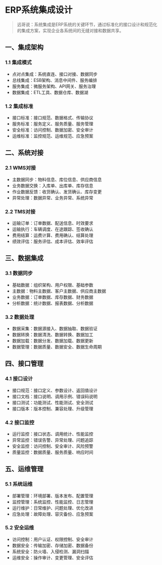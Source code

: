 # ERP系统集成设计

> 远哥说：系统集成是ERP系统的关键环节，通过标准化的接口设计和规范化的集成方案，实现企业各系统间的无缝对接和数据共享。

## 一、集成架构

### 1.1 集成模式
- 点对点集成：系统直连、接口对接、数据同步
- 总线集成：ESB架构、消息中间件、服务编排
- 服务集成：微服务架构、API网关、服务治理
- 数据集成：ETL工具、数据仓库、数据湖

### 1.2 集成标准
- 接口标准：接口规范、数据格式、传输协议
- 服务标准：服务定义、服务质量、服务管理
- 安全标准：访问控制、数据加密、安全审计
- 运维标准：监控规范、运维规范、应急预案

## 二、系统对接

### 2.1 WMS对接
- 主数据同步：物料信息、库位信息、供应商信息
- 业务数据交换：入库单、出库单、库存信息
- 作业数据反馈：收货确认、发货确认、库存变更
- 异常处理：数据异常、业务异常、系统异常

### 2.2 TMS对接
- 运输订单：订单数据、配送信息、时效要求
- 运输执行：车辆调度、在途跟踪、签收确认
- 费用结算：运费计算、费用确认、结算处理
- 绩效评估：服务评估、成本评估、效率评估

## 三、数据集成

### 3.1 数据同步
- 基础数据：组织架构、用户权限、基础参数
- 主数据：物料主数据、客户主数据、供应商主数据
- 业务数据：订单数据、库存数据、财务数据
- 分析数据：统计数据、报表数据、分析数据

### 3.2 数据处理
- 数据采集：数据源接入、数据抽取、数据验证
- 数据转换：数据清洗、数据转换、数据加工
- 数据加载：数据分发、数据加载、数据更新
- 数据管理：数据质量、数据安全、数据生命周期

## 四、接口管理

### 4.1 接口设计
- 接口规范：接口定义、参数设计、返回值设计
- 接口文档：接口说明、调用示例、错误码说明
- 接口测试：功能测试、性能测试、安全测试
- 接口版本：版本控制、兼容处理、升级管理

### 4.2 接口监控
- 运行监控：接口状态、调用统计、性能监控
- 异常监控：错误告警、异常处理、问题追踪
- 安全监控：访问控制、安全审计、风险预警
- 质量监控：数据质量、服务质量、响应时间

## 五、运维管理

### 5.1 系统运维
- 部署管理：环境部署、版本发布、配置管理
- 监控管理：系统监控、性能监控、日志管理
- 运行维护：日常维护、问题处理、优化改进
- 应急处理：故障处理、容灾备份、应急预案

### 5.2 安全运维
- 访问控制：用户认证、权限控制、安全审计
- 数据安全：传输加密、存储加密、数据备份
- 系统安全：防火墙、入侵检测、漏洞扫描
- 运维安全：操作审计、变更管理、安全评估